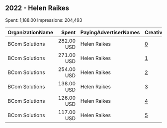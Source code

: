 ## 2022 - Helen Raikes 
Spent: 1,188.00
Impressions: 204,493

|OrganizationName|Spent|PayingAdvertiserNames|CreativeUrls|Impressions|Genders|AgeBrackets|CountryCodes|BillingAddresses|CandidateBallotInformation|
|:---|---:|:---|:---|---:|:---|:---|:---|:---|:---|
|BCom Solutions|282.00 USD|Helen Raikes|[0](https://www.snap.com/political-ads/asset/fee0adead4eb19b5c0f38b5f11336f3559e9917f6ada1c38b23c1b0f7a58a40b?mediaType=jpeg)|59,518||18+|united states|"919 Central Ave,Auburn,68305,US"|Helen Raikes for State Board of Education|
|BCom Solutions|271.00 USD|Helen Raikes|[1](https://www.snap.com/political-ads/asset/dc22cb4737e3f6f2d8c0b43fa963b82710f9aa69213fdb1f427e41f5f672a023?mediaType=jpeg)|57,232||18+|united states|"919 Central Ave,Auburn,68305,US"|Helen Raikes for State Board of Education|
|BCom Solutions|254.00 USD|Helen Raikes|[2](https://www.snap.com/political-ads/asset/6601bd4b15f432fcd624defb426a0d82b490deaa3a72f25856ab970aa99494de?mediaType=jpeg)|53,611||18+|united states|"919 Central Ave,Auburn,68305,US"|Helen Raikes for State Board of Education|
|BCom Solutions|138.00 USD|Helen Raikes|[3](https://www.snap.com/political-ads/asset/6601bd4b15f432fcd624defb426a0d82b490deaa3a72f25856ab970aa99494de?mediaType=jpeg)|12,360||18+|united states|"919 Central Ave,Auburn,68305,US"|Helen Raikes for State Board of Education|
|BCom Solutions|126.00 USD|Helen Raikes|[4](https://www.snap.com/political-ads/asset/fee0adead4eb19b5c0f38b5f11336f3559e9917f6ada1c38b23c1b0f7a58a40b?mediaType=jpeg)|11,301||18+|united states|"919 Central Ave,Auburn,68305,US"|Helen Raikes for State Board of Education|
|BCom Solutions|117.00 USD|Helen Raikes|[5](https://www.snap.com/political-ads/asset/dc22cb4737e3f6f2d8c0b43fa963b82710f9aa69213fdb1f427e41f5f672a023?mediaType=jpeg)|10,471||18+|united states|"919 Central Ave,Auburn,68305,US"|Helen Raikes for State Board of Education|
